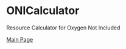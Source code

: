 # ONICalculator
Resource Calculator for Oxygen Not Included

[Main Page](https://onicalculator.github.io/ "Calculator Main Page")
